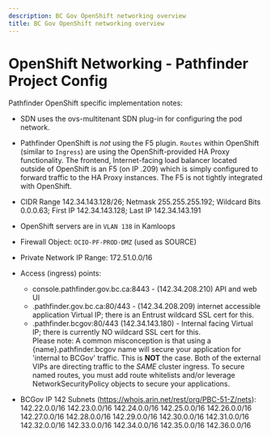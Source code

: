 ```yaml
---
description: BC Gov OpenShift networking overview
title: BC Gov OpenShift networking overview
---
```

# OpenShift Networking - Pathfinder Project Config

Pathfinder OpenShift specific implementation notes:
* SDN uses the ovs-multitenant SDN plug-in for configuring the pod network.
* Pathfinder OpenShift is *not* using the F5 plugin. `Routes`  within OpenShift  (similar to `Ingress`) are using the OpenShift-provided HA Proxy functionality. The frontend, Internet-facing load balancer located outside of OpenShift is an F5 (on IP .209) which is simply configured to forward traffic to the HA Proxy instances. The F5 is not tightly integrated with OpenShift. 
* CIDR Range 142.34.143.128/26; Netmask 255.255.255.192; Wildcard Bits 0.0.0.63; First IP 142.34.143.128; Last IP 142.34.143.191
* OpenShift servers are in `VLAN 138` in Kamloops
* Firewall Object: `OCIO-PF-PROD-DMZ` (used as SOURCE)
* Private Network IP Range: 172.51.0.0/16

* Access (ingress) points:
  * console.pathfinder.gov.bc.ca:8443 - (142.34.208.210) API and web UI
  * .pathfinder.gov.bc.ca:80/443 - (142.34.208.209) internet accessible application Virtual IP; there is an Entrust wildcard SSL cert for this.
  * .pathfinder.bcgov:80/443 (142.34.143.180) - Internal facing Virtual IP; there is currently NO wildcard SSL cert for this.  
Please note: A common misconception is that using a {name}.pathfinder.bcgov name will secure your application for 'internal to BCGov' traffic.  This is **NOT** the case.  Both of the external VIPs are directing traffic to the *SAME* cluster ingress.  To secure named routes, you must add route whitelists and/or leverage NetworkSecurityPolicy objects to secure your applications.

* BCGov IP 142 Subnets (https://whois.arin.net/rest/org/PBC-51-Z/nets): 
142.22.0.0/16 142.23.0.0/16 142.24.0.0/16 142.25.0.0/16 142.26.0.0/16 142.27.0.0/16 142.28.0.0/16 142.29.0.0/16 142.30.0.0/16 142.31.0.0/16 142.32.0.0/16 142.33.0.0/16 142.34.0.0/16 142.35.0.0/16 142.36.0.0/16

